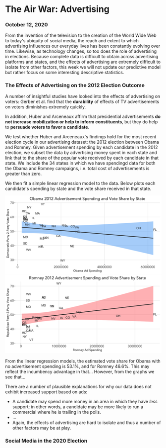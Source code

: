 # The Air War: Advertising
### October 12, 2020

From the invention of the television to the creation of the World Wide Web to today's ubiquity of social media, the reach and extent to which advertising influences our everyday lives has been constantly evolving over time. Likewise, as technology changes, so too does the role of advertising in elections. Because complete data is difficult to obtain across advertising platforms and states, and the effects of advertising are extremely difficult to isolate from other factors, this week we will not update our predictive model but rather focus on some interesting descriptive statistics.

### The Effects of Advertising on the 2012 Election Outcome

A number of insightful studies have looked into the effects of advertising on voters: Gerber et al. find that the **durability** of effects of TV advertisements on voters diminishes extremely quickly.

In addition, Huber and Arceneaux affirm that presidential advertisements **do not increase mobilization or help to inform constituents**, but they do help to **persuade voters to favor a candidate**.

We test whether Huber and Arceneaux's findings hold for the most recent election cycle in our advertising dataset: the 2012 election between Obama and Romney. Given advertisement spending by each candidate in the 2012 election, we subset the data by advertising money spent in each state and link that to the share of the popular vote received by each candidate in that state. We include the 34 states in which we have spendingd data for both the Obama and Romney campaigns, i.e. total cost of advertisements is greater than zero.

We then fit a simple linear regression model to the data. Below plots each candidate's spending by state and the vote share received in that state.

![Obama Spending](../figures/obama_2012_ad_spending.png)
![Romney Spending](../figures/romney_2012_ad_spending.png)

From the linear regression models, the estimated vote share for Obama with no advertisement spending is 53.1%, and for Romney 46.6%. This may reflect the incumbency advantage in that...
However, from the graphs we see that...

There are a number of plausible explanations for why our data does not exhibit increased support based on ads:
* A candidate may spend more money in an area in which they have *less* support; in other words, a candidate may be more likely to run a commercial where he is trailing in the polls.
* ...
* Again, the effects of advertising are hard to isolate and thus a number of other factors may be at play.


### Social Media in the 2020 Election


